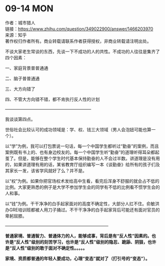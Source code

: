 # 09-14 MON



作者：城市猎人  
链接：https://www.zhihu.com/question/349022900/answer/1466203970  
来源：知乎  
著作权归作者所有。商业转载请联系作者获得授权，非商业转载请注明出处。  
  


不谈大家老生常谈的东西，先谈一下不成功的人的共性。不成功的人往往是集齐了四个因素：

一、家庭背景普普通通

二、脑子普普通通

三、大方向错了

四、不管大方向错不错，都不肯执行反人性的计划

————————————————————

 我谈谈第四点。

 世俗社会比较认可的成功领域是：学、权、钱三大领域（男人会泡妞可能也算一个）。

 以“学”为例，我可以打包票说一句话，每一个中国学生都听过“勤奋”的案例，而且案例既有书上的、也有身边校友的。每一个中国学生听“勤奋”的道理听得耳朵都起茧了。但是，能够在整个学生时代基本保持勤奋的人不会过半数。讲道理是没有用的，如果讲道理有用的话，某省教育厅组织编写一本《谈勤奋》给所有的孩子们及其家长一发，该省学风就好了么？并不是。

 以“权”为例。如果你把官场权术发给高中生看，看完后浑身不舒服的就会占不低的比例。大家更熟悉的例子是大学不参加学生会的同学有不低的比例看不惯学生会的人和事。

 以“钱”为例。干干净净的白手起家面对的高度不确定性，大部分人扛不住。俞敏洪办GRE培训班都被人用刀子捅过。不干干净净的白手起家背后可能还有面对官员的卑躬屈膝。

————————————————————————

 **普通家境、普通智力、普通体力的人，能够成事，背后是有“反人性”因素的。也许是“反人性”级别的刻苦学习，也许是“反人性”级别的隐忍、跪舔、阴狠，也许是“反人性”级别的敢于面对不确定性。。。。。**

 **家境、资质都普通的年轻人要成功，心理“变态”就对了（打引号的“变态”）。**

